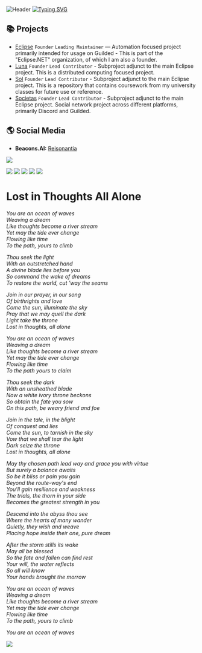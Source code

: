 ![Header](https://i.imgur.com/lMv4Nog.jpg)
[![Typing SVG](https://readme-typing-svg.herokuapp.com?font=Fira+Code&size=33&pause=1000&color=F7F7F7&center=true&vCenter=true&repeat=false&width=435&lines=The+Ocean's+Gray+Waves)](https://git.io/typing-svg)
## 📚 Projects

- [Eclipse](https://github.com/Reisonantia/Eclipse) `Founder` `Leading Maintainer` — Automation focused project primarily intended for usage on Guilded - This is part of the "Eclipse.NET" organization, of which I am also a founder.
- [Luna](https://github.com/Reisonantia/Luna) `Founder` `Lead Contributor` - Subproject adjunct to the main Eclipse project. This is a distributed computing focused project.
- [Sol](https://github.com/Reisonantia/Sol) `Founder` `Lead Contributor` - Subproject adjunct to the main Eclipse project. This is a repository that contains coursework from my university classes for future use or reference.
- [Societas](https://beacons.ai/reisonantia) `Founder` `Lead Contributor` - Subproject adjunct to the main Eclipse project. Social network project across different platforms, primarily Discord and Guilded.

## 🌎 Social Media

- **Beacons.AI:** [Reisonantia](https://beacons.ai/reisonantia)

![](https://komarev.com/ghpvc/?username=Reisonantia&color=lightgrey)

![](https://github-profile-summary-cards.vercel.app/api/cards/profile-details?username=Reisonantia&theme=github_dark)
![](http://github-profile-summary-cards.vercel.app/api/cards/repos-per-language?username=Reisonantia&theme=github_dark)
![](https://github-profile-summary-cards.vercel.app/api/cards/most-commit-language?username=Reisonantia&theme=github_dark)
![](https://github-profile-summary-cards.vercel.app/api/cards/stats?username=Reisonantia&theme=github_dark)
![](https://github-profile-summary-cards.vercel.app/api/cards/productive-time?username=Reisonantia&theme=github_dark)

# Lost in Thoughts All Alone
*You are an ocean of waves  
Weaving a dream  
Like thoughts become a river stream  
Yet may the tide ever change  
Flowing like time  
To the path, yours to climb*

*Thou seek the light  
With an outstretched hand  
A divine blade lies before you  
So command the wake of dreams  
To restore the world, cut 'way the seams*

*Join in our prayer, in our song  
Of birthrights and love  
Come the sun, illuminate the sky  
Pray that we may quell the dark  
Light take the throne  
Lost in thoughts, all alone*

*You are an ocean of waves  
Weaving a dream  
Like thoughts become a river stream  
Yet may the tide ever change  
Flowing like time  
To the path yours to claim*

*Thou seek the dark  
With an unsheathed blade  
Now a white ivory throne beckons  
So obtain the fate you sow  
On this path, be weary friend and foe*

*Join in the tale, in the blight  
Of conquest and lies  
Come the sun, to tarnish in the sky  
Vow that we shall tear the light  
Dark seize the throne  
Lost in thoughts, all alone*

*May thy chosen path lead way and grace you with virtue  
But surely a balance awaits  
So be it bliss or pain you gain  
Beyond the route-way's end  
You'll gain resilience and weakness  
The trials, the thorn in your side  
Becomes the greatest strength in you*

*Descend into the abyss thou see  
Where the hearts of many wander  
Quietly, they wish and weave  
Placing hope inside their one, pure dream*

*After the storm stills its wake  
May all be blessed  
So the fate and fallen can find rest  
Your will, the water reflects  
So all will know  
Your hands brought the morrow*

*You are an ocean of waves  
Weaving a dream  
Like thoughts become a river stream  
Yet may the tide ever change  
Flowing like time  
To the path, yours to climb*

*You are an ocean of waves*

![](https://i.imgur.com/b6Xj9oa.png)
